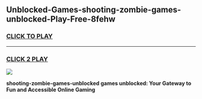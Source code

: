 
## Unblocked-Games-shooting-zombie-games-unblocked-Play-Free-8fehw
<h3>
<a href="https://premium76.site?title=shooting-zombie-games-unblocked&ref=10A">CLICK TO PLAY</a></h3>
<hr>

<h3>
<a href="https://premium76.site?title=shooting-zombie-games-unblocked&ref=10A">CLICK 2 PLAY</a>
  
</h3>

<a href="https://premium76.site?title=shooting-zombie-games-unblocked&ref=10A"><img src="https://clearcache.store/games.png"></a>


**shooting-zombie-games-unblocked games unblocked: Your Gateway to Fun and Accessible Online Gaming**
